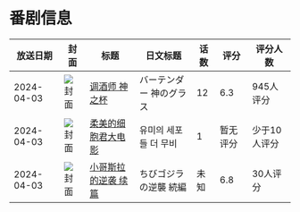 # 番剧信息

|放送日期|封面|标题|日文标题|话数|评分|评分人数|
|---|---|---|---|---|---|---|
|2024-04-03|![封面](https://lain.bgm.tv/pic/cover/c/7a/5c/405660_5qt2z.jpg)|[调酒师 神之杯](https://bangumi.tv/subject/405660)|バーテンダー 神のグラス|12|6.3|945人评分|
|2024-04-03|![封面](https://lain.bgm.tv/pic/cover/c/43/6e/433673_07i3G.jpg)|[柔美的细胞君大电影](https://bangumi.tv/subject/433673)|유미의 세포들 더 무비|1|暂无评分|少于10人评分|
|2024-04-03|![封面](https://lain.bgm.tv/pic/cover/c/b0/b9/484191_RgrJK.jpg)|[小哥斯拉的逆袭 续篇](https://bangumi.tv/subject/484191)|ちびゴジラの逆襲 続編|未知|6.8|30人评分|
